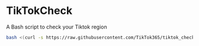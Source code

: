 # TikTokCheck
A Bash script to check your Tiktok region

````bash
bash <(curl -s https://raw.githubusercontent.com/TikTok365/tiktok_check/main/tiktok.sh)
````
